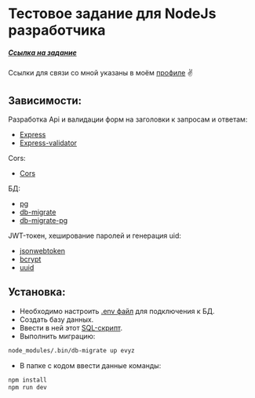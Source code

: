 # Тестовое задание для NodeJs разработчика

##### [Ссылка на задание](https://github.com/kisilya/test-tasks/tree/main/nodeJS)

Ссылки для связи со мной указаны в моём [профиле](https://github.com/evyz) ✌️

## Зависимости:

Разработка Api и валидации форм на заголовки к запросам и ответам:
-   [Express](https://www.npmjs.com/package/express)
-   [Express-validator](https://www.npmjs.com/package/express-validator)

Cors:
-   [Cors](https://www.npmjs.com/package/cors)
 
БД:
-   [pg](https://www.npmjs.com/package/pg)
-   [db-migrate](https://www.npmjs.com/package/db-migrate)
-   [db-migrate-pg](https://www.npmjs.com/package/db-migrate-pg)
  
JWT-токен, хеширование паролей и генерация uid:
-   [jsonwebtoken](https://www.npmjs.com/package/jsonwebtoken)
-   [bcrypt](https://www.npmjs.com/package/bcrypt)
-   [uuid](https://www.npmjs.com/package/uuid)

## Установка:

-   Необходимо настроить [.env файл](./.env) для подключения к БД.
-   Создать базу данных.
-   Ввести в ней этот [SQL-скрипт](./models/sql/script.sql).
-   Выполнить миграцию:

```sh
node_modules/.bin/db-migrate up evyz
```

-   В папке с кодом ввести данные команды:

```sh
npm install
npm run dev
```

<!-- Документация для API методов (в ближайшие дни допишется) -->
